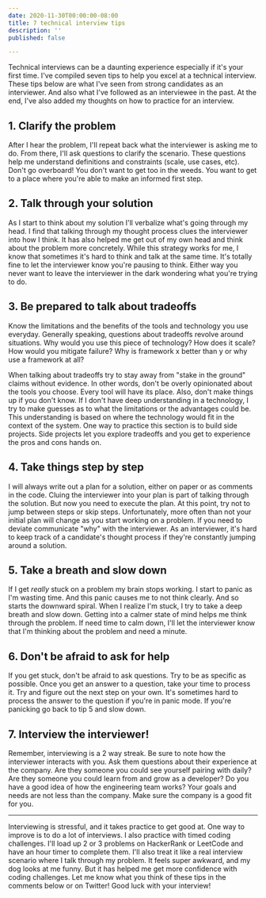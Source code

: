 ```yaml
---
date: 2020-11-30T00:00:00-08:00
title: 7 technical interview tips
description: ''
published: false

---
```

Technical interviews can be a daunting experience especially if it's your first time. I've compiled seven tips to help you excel at a technical interview. These tips below are what I've seen from strong candidates as an interviewer. And also what I've followed as an interviewee in the past. At the end, I've also added my thoughts on how to practice for an interview.

## 1. Clarify the problem

After I hear the problem, I'll repeat back what the interviewer is asking me to do. From there, I'll ask questions to clarify the scenario. These questions help me understand definitions and constraints (scale, use cases, etc). Don't go overboard! You don't want to get too in the weeds. You want to get to a place where you're able to make an informed first step.

## 2. Talk through your solution

As I start to think about my solution I'll verbalize what's going through my head. I find that talking through my thought process clues the interviewer into how I think. It has also helped me get out of my own head and think about the problem more concretely. While this strategy works for me, I know that sometimes it's hard to think and talk at the same time. It's totally fine to let the interviewer know you're pausing to think. Either way you never want to leave the interviewer in the dark wondering what you're trying to do.

## 3. Be prepared to talk about tradeoffs

Know the limitations and the benefits of the tools and technology you use everyday. Generally speaking, questions about tradeoffs revolve around situations. Why would you use this piece of technology? How does it scale? How would you mitigate failure? Why is framework x better than y or why use a framework at all?

When talking about tradeoffs try to stay away from "stake in the ground" claims without evidence. In other words, don't be overly opinionated about the tools you choose. Every tool will have its place. Also, don't make things up if you don't know. If I don't have deep understanding in a technology, I try to make guesses as to what the limitations or the advantages could be. This understanding is based on where the technology would fit in the context of the system. One way to practice this section is to build side projects. Side projects let you explore tradeoffs and you get to experience the pros and cons hands on.

## 4. Take things step by step

I will always write out a plan for a solution, either on paper or as comments in the code. Cluing the interviewer into your plan is part of talking through the solution. But now you need to execute the plan. At this point, try not to jump between steps or skip steps. Unfortunately, more often than not your initial plan will change as you start working on a problem. If you need to deviate communicate "why" with the interviewer. As an interviewer, it's hard to keep track of a candidate's thought process if they're constantly jumping around a solution.

## 5. Take a breath and slow down

If I get _really_ stuck on a problem my brain stops working. I start to panic as I'm wasting time. And this panic causes me to not think clearly. And so starts the downward spiral. When I realize I'm stuck, I try to take a deep breath and slow down. Getting into a calmer state of mind helps me think through the problem. If need time to calm down, I'll let the interviewer know that I'm thinking about the problem and need a minute.

## 6. Don't be afraid to ask for help

If you get stuck, don't be afraid to ask questions. Try to be as specific as possible. Once you get an answer to a question, take your time to process it. Try and figure out the next step on your own. It's sometimes hard to process the answer to the question if you're in panic mode. If you're panicking go back to tip 5 and slow down.

## 7. Interview the interviewer!

Remember, interviewing is a 2 way streak. Be sure to note how the interviewer interacts with you. Ask them questions about their experience at the company. Are they someone you could see yourself pairing with daily? Are they someone you could learn from and grow as a developer? Do you have a good idea of how the engineering team works? Your goals and needs are not less than the company. Make sure the company is a good fit for you.

***

Interviewing is stressful, and it takes practice to get good at. One way to improve is to do a lot of interviews. I also practice with timed coding challenges. I'll load up 2 or 3 problems on HackerRank or LeetCode and have an hour timer to complete them. I'll also treat it like a real interview scenario where I talk through my problem. It feels super awkward, and my dog looks at me funny. But it has helped me get more confidence with coding challenges. Let me know what you think of these tips in the comments below or on Twitter! Good luck with your interview!